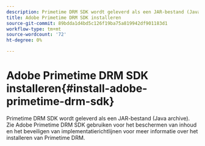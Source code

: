 ```yaml
---
description: Primetime DRM SDK wordt geleverd als een JAR-bestand (Java archive). Zie Adobe Primetime DRM SDK gebruiken voor het beschermen van inhoud en het beveiligen van implementatierichtlijnen voor meer informatie over het installeren van Primetime DRM.
title: Adobe Primetime DRM SDK installeren
source-git-commit: 89bdda1d4bd5c126f19ba75a819942df901183d1
workflow-type: tm+mt
source-wordcount: '72'
ht-degree: 0%

---
```



# Adobe Primetime DRM SDK installeren{#install-adobe-primetime-drm-sdk}

Primetime DRM SDK wordt geleverd als een JAR-bestand (Java archive). Zie Adobe Primetime DRM SDK gebruiken voor het beschermen van inhoud en het beveiligen van implementatierichtlijnen voor meer informatie over het installeren van Primetime DRM.

